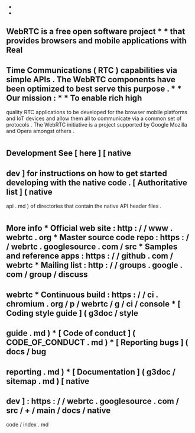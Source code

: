 *
*
WebRTC
is
a
free
open
software
project
*
*
that
provides
browsers
and
mobile
applications
with
Real
-
Time
Communications
(
RTC
)
capabilities
via
simple
APIs
.
The
WebRTC
components
have
been
optimized
to
best
serve
this
purpose
.
*
*
Our
mission
:
*
*
To
enable
rich
high
-
quality
RTC
applications
to
be
developed
for
the
browser
mobile
platforms
and
IoT
devices
and
allow
them
all
to
communicate
via
a
common
set
of
protocols
.
The
WebRTC
initiative
is
a
project
supported
by
Google
Mozilla
and
Opera
amongst
others
.
#
#
#
Development
See
[
here
]
[
native
-
dev
]
for
instructions
on
how
to
get
started
developing
with
the
native
code
.
[
Authoritative
list
]
(
native
-
api
.
md
)
of
directories
that
contain
the
native
API
header
files
.
#
#
#
More
info
*
Official
web
site
:
http
:
/
/
www
.
webrtc
.
org
*
Master
source
code
repo
:
https
:
/
/
webrtc
.
googlesource
.
com
/
src
*
Samples
and
reference
apps
:
https
:
/
/
github
.
com
/
webrtc
*
Mailing
list
:
http
:
/
/
groups
.
google
.
com
/
group
/
discuss
-
webrtc
*
Continuous
build
:
https
:
/
/
ci
.
chromium
.
org
/
p
/
webrtc
/
g
/
ci
/
console
*
[
Coding
style
guide
]
(
g3doc
/
style
-
guide
.
md
)
*
[
Code
of
conduct
]
(
CODE_OF_CONDUCT
.
md
)
*
[
Reporting
bugs
]
(
docs
/
bug
-
reporting
.
md
)
*
[
Documentation
]
(
g3doc
/
sitemap
.
md
)
[
native
-
dev
]
:
https
:
/
/
webrtc
.
googlesource
.
com
/
src
/
+
/
main
/
docs
/
native
-
code
/
index
.
md

